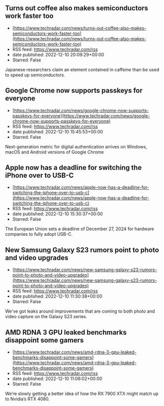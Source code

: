## Turns out coffee also makes semiconductors work faster too
 - [https://www.techradar.com/news/turns-out-coffee-also-makes-semiconductors-work-faster-too](https://www.techradar.com/news/turns-out-coffee-also-makes-semiconductors-work-faster-too)
 - RSS feed: https://www.techradar.com/rss
 - date published: 2022-12-10 20:09:29+00:00
 - Starred: False

Japanese researchers claim an element contained in caffeine than be used to speed up semiconductors.

## Google Chrome now supports passkeys for everyone
 - [https://www.techradar.com/news/google-chrome-now-supports-passkeys-for-everyone](https://www.techradar.com/news/google-chrome-now-supports-passkeys-for-everyone)
 - RSS feed: https://www.techradar.com/rss
 - date published: 2022-12-10 15:45:53+00:00
 - Starred: False

Next-generation metric for digital authentication arrives on Windows, macOS and Android versions of Google Chrome

## Apple now has a deadline for switching the iPhone over to USB-C
 - [https://www.techradar.com/news/apple-now-has-a-deadline-for-switching-the-iphone-over-to-usb-c](https://www.techradar.com/news/apple-now-has-a-deadline-for-switching-the-iphone-over-to-usb-c)
 - RSS feed: https://www.techradar.com/rss
 - date published: 2022-12-10 15:30:37+00:00
 - Starred: False

The European Union sets a deadline of December 27, 2024 for hardware companies to fully adopt USB-C.

## New Samsung Galaxy S23 rumors point to photo and video upgrades
 - [https://www.techradar.com/news/new-samsung-galaxy-s23-rumors-point-to-photo-and-video-upgrades](https://www.techradar.com/news/new-samsung-galaxy-s23-rumors-point-to-photo-and-video-upgrades)
 - RSS feed: https://www.techradar.com/rss
 - date published: 2022-12-10 11:30:38+00:00
 - Starred: False

We've got leaks around improvements that are coming to both photo and video capture on the Galaxy S23 series.

## AMD RDNA 3 GPU leaked benchmarks disappoint some gamers
 - [https://www.techradar.com/news/amd-rdna-3-gpu-leaked-benchmarks-disappoint-some-gamers](https://www.techradar.com/news/amd-rdna-3-gpu-leaked-benchmarks-disappoint-some-gamers)
 - RSS feed: https://www.techradar.com/rss
 - date published: 2022-12-10 11:06:02+00:00
 - Starred: False

We’re slowly getting a better idea of how the RX 7900 XTX might match up to Nvidia’s RTX 4080.
